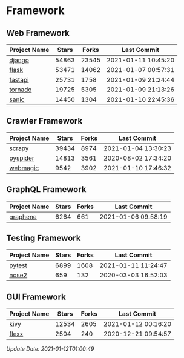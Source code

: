 # Framework

## Web Framework
| Project Name | Stars | Forks | Last Commit |
| ------------ | ----- | ----- | ----------- |
| [django](https://github.com/django/django) | 54863 | 23545 | 2021-01-11 10:45:20 |
| [flask](https://github.com/pallets/flask) | 53471 | 14062 | 2021-01-07 00:57:31 |
| [fastapi](https://github.com/tiangolo/fastapi) | 25731 | 1758 | 2021-01-09 21:24:44 |
| [tornado](https://github.com/tornadoweb/tornado) | 19725 | 5305 | 2021-01-09 21:13:26 |
| [sanic](https://github.com/sanic-org/sanic) | 14450 | 1304 | 2021-01-10 22:45:36 |

## Crawler Framework
| Project Name | Stars | Forks | Last Commit |
| ------------ | ----- | ----- | ----------- |
| [scrapy](https://github.com/scrapy/scrapy) | 39434 | 8974 | 2021-01-04 13:30:23 |
| [pyspider](https://github.com/binux/pyspider) | 14813 | 3561 | 2020-08-02 17:34:20 |
| [webmagic](https://github.com/code4craft/webmagic) | 9542 | 3902 | 2021-01-10 17:46:32 |

## GraphQL Framework
| Project Name | Stars | Forks | Last Commit |
| ------------ | ----- | ----- | ----------- |
| [graphene](https://github.com/graphql-python/graphene) | 6264 | 661 | 2021-01-06 09:58:19 |

## Testing Framework
| Project Name | Stars | Forks | Last Commit |
| ------------ | ----- | ----- | ----------- |
| [pytest](https://github.com/pytest-dev/pytest) | 6899 | 1608 | 2021-01-11 11:24:47 |
| [nose2](https://github.com/nose-devs/nose2) | 659 | 132 | 2020-03-03 16:52:03 |

## GUI Framework
| Project Name | Stars | Forks | Last Commit |
| ------------ | ----- | ----- | ----------- |
| [kivy](https://github.com/kivy/kivy) | 12534 | 2605 | 2021-01-12 00:16:20 |
| [flexx](https://github.com/flexxui/flexx) | 2504 | 240 | 2020-12-21 09:54:57 |

*Update Date: 2021-01-12T01:00:49*